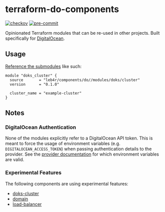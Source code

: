 # terraform-do-components

[![checkov](https://github.com/leb4r/terraform-do-components/actions/workflows/checkov.yml/badge.svg)](https://github.com/leb4r/terraform-do-components/actions/workflows/checkov.yml) [![pre-commit](https://github.com/leb4r/terraform-do-components/actions/workflows/pre-commit.yml/badge.svg)](https://github.com/leb4r/terraform-do-components/actions/workflows/pre-commit.yml)

Opinionated Terraform modules that can be re-used in other projects. Built specifically for [DigitalOcean].

## Usage

[Reference the submodules](https://www.terraform.io/language/modules/sources#modules-in-package-sub-directories) like such:

```hcl
module "doks_cluster" {
  source       = "leb4r/components/do//modules/doks/cluster"
  version      = "0.1.0"

  cluster_name = "example-cluster"
}
```

## Notes

### DigitalOcean Authentication

None of the modules explicitly refer to a DigitalOcean API token. This is meant to force the usage of environment variables (e.g. `DIGITALOCEAN_ACCESS_TOKEN`) when passing authentication details to the provider. See the [provider documentation](https://registry.terraform.io/providers/digitalocean/digitalocean/latest/docs#token) for which environment variables are valid.

### Experimental Features

The following components are using experimental features:

- [doks-cluster](./modules/doks-cluster/README.md)
- [domain](./modules/domain/README.md)
- [load-balancer](./modules/load-balancer/README.md)

<!-- references -->
[DigitalOcean]: <https://www.digitalocean.com>
